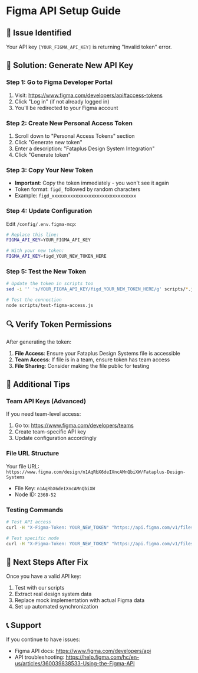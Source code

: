 # Figma API Setup Guide

## 🚨 Issue Identified
Your API key `[YOUR_FIGMA_API_KEY]` is returning "Invalid token" error.

## 🔧 Solution: Generate New API Key

### Step 1: Go to Figma Developer Portal
1. Visit: https://www.figma.com/developers/api#access-tokens
2. Click "Log in" (if not already logged in)
3. You'll be redirected to your Figma account

### Step 2: Create New Personal Access Token
1. Scroll down to "Personal Access Tokens" section
2. Click "Generate new token"
3. Enter a description: "Fataplus Design System Integration"
4. Click "Generate token"

### Step 3: Copy Your New Token
- **Important**: Copy the token immediately - you won't see it again
- Token format: `figd_` followed by random characters
- Example: `figd_xxxxxxxxxxxxxxxxxxxxxxxxxxxxxxxx`

### Step 4: Update Configuration
Edit `/config/.env.figma-mcp`:

```bash
# Replace this line:
FIGMA_API_KEY=YOUR_FIGMA_API_KEY

# With your new token:
FIGMA_API_KEY=figd_YOUR_NEW_TOKEN_HERE
```

### Step 5: Test the New Token
```bash
# Update the token in scripts too
sed -i '' 's/YOUR_FIGMA_API_KEY/figd_YOUR_NEW_TOKEN_HERE/g' scripts/*.js

# Test the connection
node scripts/test-figma-access.js
```

## 🔍 Verify Token Permissions
After generating the token:

1. **File Access**: Ensure your Fataplus Design Systems file is accessible
2. **Team Access**: If file is in a team, ensure token has team access
3. **File Sharing**: Consider making the file public for testing

## 📝 Additional Tips

### Team API Keys (Advanced)
If you need team-level access:
1. Go to: https://www.figma.com/developers/teams
2. Create team-specific API key
3. Update configuration accordingly

### File URL Structure
Your file URL: `https://www.figma.com/design/n1AqRbX6deIXncAMnQbiXW/Fataplus-Design-Systems`
- File Key: `n1AqRbX6deIXncAMnQbiXW`
- Node ID: `2368-52`

### Testing Commands
```bash
# Test API access
curl -H "X-Figma-Token: YOUR_NEW_TOKEN" "https://api.figma.com/v1/files/n1AqRbX6deIXncAMnQbiXW"

# Test specific node
curl -H "X-Figma-Token: YOUR_NEW_TOKEN" "https://api.figma.com/v1/files/n1AqRbX6deIXncAMnQbiXW/nodes?ids=2368-52"
```

## 🚀 Next Steps After Fix

Once you have a valid API key:
1. Test with our scripts
2. Extract real design system data
3. Replace mock implementation with actual Figma data
4. Set up automated synchronization

## 📞 Support
If you continue to have issues:
- Figma API docs: https://www.figma.com/developers/api
- API troubleshooting: https://help.figma.com/hc/en-us/articles/360039838533-Using-the-Figma-API